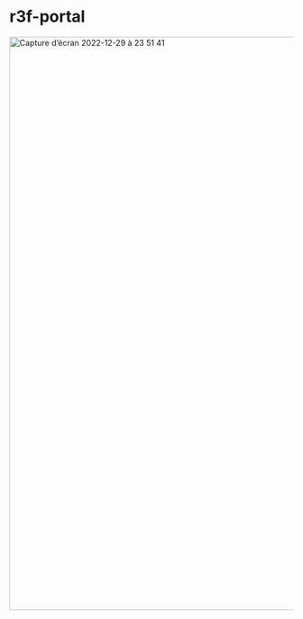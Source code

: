 # r3f-portal

<img width="1015" alt="Capture d’écran 2022-12-29 à 23 51 41" src="https://user-images.githubusercontent.com/18366294/210018577-532ba530-d04d-4596-9ec7-3624abeb5239.png">
